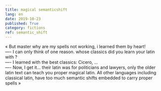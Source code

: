 ```yaml
---
title: magical semanticshift 
lang: en
date: 2019-10-23
published: True
category: fictions
ref: semantic_shift
---   
```


« But master why are my spells not working, i learned them by heart!    
—- I can only think of one reason. whose classics did you learn your latin with ?    
—- I learned with the best classics: Cicero, ...    
—- Now, I get it... their latin was for politicians and lawyers, only the older latin text can teach you proper magical latin. All other languages including classical latin, have too much semantic shifts embedded to carry proper spells »